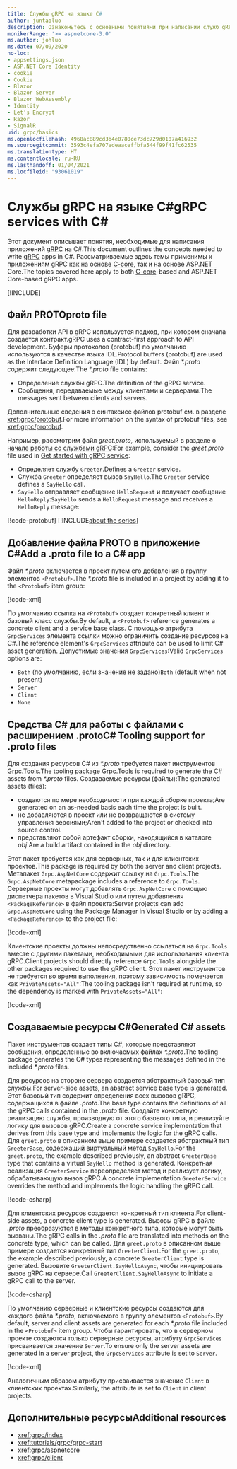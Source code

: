 ```yaml
---
title: Службы gRPC на языке C#
author: juntaoluo
description: Ознакомьтесь с основными понятиями при написании служб gRPC с помощью C#.
monikerRange: '>= aspnetcore-3.0'
ms.author: johluo
ms.date: 07/09/2020
no-loc:
- appsettings.json
- ASP.NET Core Identity
- cookie
- Cookie
- Blazor
- Blazor Server
- Blazor WebAssembly
- Identity
- Let's Encrypt
- Razor
- SignalR
uid: grpc/basics
ms.openlocfilehash: 4968ac889cd3b4e0780ce73dc729d0107a416932
ms.sourcegitcommit: 3593c4efa707edeaaceffbfa544f99f41fc62535
ms.translationtype: HT
ms.contentlocale: ru-RU
ms.lasthandoff: 01/04/2021
ms.locfileid: "93061019"
---
```

# <a name="grpc-services-with-c"></a><span data-ttu-id="f2dcf-103">Службы gRPC на языке C\#</span><span class="sxs-lookup"><span data-stu-id="f2dcf-103">gRPC services with C\#</span></span>

<span data-ttu-id="f2dcf-104">Этот документ описывает понятия, необходимые для написания приложений [gRPC](https://grpc.io/docs/guides/) на C#.</span><span class="sxs-lookup"><span data-stu-id="f2dcf-104">This document outlines the concepts needed to write [gRPC](https://grpc.io/docs/guides/) apps in C#.</span></span> <span data-ttu-id="f2dcf-105">Рассматриваемые здесь темы применимы к приложениям gRPC как на основе [C-core](https://grpc.io/blog/grpc-stacks), так и на основе ASP.NET Core.</span><span class="sxs-lookup"><span data-stu-id="f2dcf-105">The topics covered here apply to both [C-core](https://grpc.io/blog/grpc-stacks)-based and ASP.NET Core-based gRPC apps.</span></span>

[!INCLUDE[](~/includes/gRPCazure.md)]

## <a name="proto-file"></a><span data-ttu-id="f2dcf-106">Файл PROTO</span><span class="sxs-lookup"><span data-stu-id="f2dcf-106">proto file</span></span>

<span data-ttu-id="f2dcf-107">Для разработки API в gRPC используется подход, при котором сначала создается контракт.</span><span class="sxs-lookup"><span data-stu-id="f2dcf-107">gRPC uses a contract-first approach to API development.</span></span> <span data-ttu-id="f2dcf-108">Буферы протоколов (protobuf) по умолчанию используются в качестве языка IDL.</span><span class="sxs-lookup"><span data-stu-id="f2dcf-108">Protocol buffers (protobuf) are used as the Interface Definition Language (IDL) by default.</span></span> <span data-ttu-id="f2dcf-109">Файл *\*.proto* содержит следующее:</span><span class="sxs-lookup"><span data-stu-id="f2dcf-109">The *\*.proto* file contains:</span></span>

* <span data-ttu-id="f2dcf-110">Определение службы gRPC.</span><span class="sxs-lookup"><span data-stu-id="f2dcf-110">The definition of the gRPC service.</span></span>
* <span data-ttu-id="f2dcf-111">Сообщения, передаваемые между клиентами и серверами.</span><span class="sxs-lookup"><span data-stu-id="f2dcf-111">The messages sent between clients and servers.</span></span>

<span data-ttu-id="f2dcf-112">Дополнительные сведения о синтаксисе файлов protobuf см. в разделе <xref:grpc/protobuf>.</span><span class="sxs-lookup"><span data-stu-id="f2dcf-112">For more information on the syntax of protobuf files, see <xref:grpc/protobuf>.</span></span>

<span data-ttu-id="f2dcf-113">Например, рассмотрим файл *greet.proto*, используемый в разделе о [начале работы со службами gRPC](xref:tutorials/grpc/grpc-start):</span><span class="sxs-lookup"><span data-stu-id="f2dcf-113">For example, consider the *greet.proto* file used in [Get started with gRPC service](xref:tutorials/grpc/grpc-start):</span></span>

* <span data-ttu-id="f2dcf-114">Определяет службу `Greeter`.</span><span class="sxs-lookup"><span data-stu-id="f2dcf-114">Defines a `Greeter` service.</span></span>
* <span data-ttu-id="f2dcf-115">Служба `Greeter` определяет вызов `SayHello`.</span><span class="sxs-lookup"><span data-stu-id="f2dcf-115">The `Greeter` service defines a `SayHello` call.</span></span>
* <span data-ttu-id="f2dcf-116">`SayHello` отправляет сообщение `HelloRequest` и получает сообщение `HelloReply`:</span><span class="sxs-lookup"><span data-stu-id="f2dcf-116">`SayHello` sends a `HelloRequest` message and receives a `HelloReply` message:</span></span>

[!code-protobuf[](~/tutorials/grpc/grpc-start/sample/GrpcGreeter/Protos/greet.proto)]
[!INCLUDE[about the series](~/includes/code-comments-loc.md)]

## <a name="add-a-proto-file-to-a-c-app"></a><span data-ttu-id="f2dcf-117">Добавление файла PROTO в приложение C\#</span><span class="sxs-lookup"><span data-stu-id="f2dcf-117">Add a .proto file to a C\# app</span></span>

<span data-ttu-id="f2dcf-118">Файл *\*.proto* включается в проект путем его добавления в группу элементов `<Protobuf>`.</span><span class="sxs-lookup"><span data-stu-id="f2dcf-118">The *\*.proto* file is included in a project by adding it to the `<Protobuf>` item group:</span></span>

[!code-xml[](~/tutorials/grpc/grpc-start/sample/GrpcGreeter/GrpcGreeter.csproj?highlight=2&range=7-9)]

<span data-ttu-id="f2dcf-119">По умолчанию ссылка на `<Protobuf>` создает конкретный клиент и базовый класс службы.</span><span class="sxs-lookup"><span data-stu-id="f2dcf-119">By default, a `<Protobuf>` reference generates a concrete client and a service base class.</span></span> <span data-ttu-id="f2dcf-120">С помощью атрибута `GrpcServices` элемента ссылки можно ограничить создание ресурсов на C#.</span><span class="sxs-lookup"><span data-stu-id="f2dcf-120">The reference element's `GrpcServices` attribute can be used to limit C# asset generation.</span></span> <span data-ttu-id="f2dcf-121">Допустимые значения `GrpcServices`:</span><span class="sxs-lookup"><span data-stu-id="f2dcf-121">Valid `GrpcServices` options are:</span></span>

* <span data-ttu-id="f2dcf-122">`Both` (по умолчанию, если значение не задано)</span><span class="sxs-lookup"><span data-stu-id="f2dcf-122">`Both` (default when not present)</span></span>
* `Server`
* `Client`
* `None`

## <a name="c-tooling-support-for-proto-files"></a><span data-ttu-id="f2dcf-123">Средства C# для работы с файлами с расширением .proto</span><span class="sxs-lookup"><span data-stu-id="f2dcf-123">C# Tooling support for .proto files</span></span>

<span data-ttu-id="f2dcf-124">Для создания ресурсов C# из *\*.proto* требуется пакет инструментов [Grpc.Tools](https://www.nuget.org/packages/Grpc.Tools/).</span><span class="sxs-lookup"><span data-stu-id="f2dcf-124">The tooling package [Grpc.Tools](https://www.nuget.org/packages/Grpc.Tools/) is required to generate the C# assets from *\*.proto* files.</span></span> <span data-ttu-id="f2dcf-125">Создаваемые ресурсы (файлы):</span><span class="sxs-lookup"><span data-stu-id="f2dcf-125">The generated assets (files):</span></span>

* <span data-ttu-id="f2dcf-126">создаются по мере необходимости при каждой сборке проекта;</span><span class="sxs-lookup"><span data-stu-id="f2dcf-126">Are generated on an as-needed basis each time the project is built.</span></span>
* <span data-ttu-id="f2dcf-127">не добавляются в проект или не возвращаются в систему управления версиями;</span><span class="sxs-lookup"><span data-stu-id="f2dcf-127">Aren't added to the project or checked into source control.</span></span>
* <span data-ttu-id="f2dcf-128">представляют собой артефакт сборки, находящийся в каталоге *obj*.</span><span class="sxs-lookup"><span data-stu-id="f2dcf-128">Are a build artifact contained in the *obj* directory.</span></span>

<span data-ttu-id="f2dcf-129">Этот пакет требуется как для серверных, так и для клиентских проектов.</span><span class="sxs-lookup"><span data-stu-id="f2dcf-129">This package is required by both the server and client projects.</span></span> <span data-ttu-id="f2dcf-130">Метапакет `Grpc.AspNetCore` содержит ссылку на `Grpc.Tools`.</span><span class="sxs-lookup"><span data-stu-id="f2dcf-130">The `Grpc.AspNetCore` metapackage includes a reference to `Grpc.Tools`.</span></span> <span data-ttu-id="f2dcf-131">Серверные проекты могут добавлять `Grpc.AspNetCore` с помощью диспетчера пакетов в Visual Studio или путем добавления `<PackageReference>` в файл проекта:</span><span class="sxs-lookup"><span data-stu-id="f2dcf-131">Server projects can add `Grpc.AspNetCore` using the Package Manager in Visual Studio or by adding a `<PackageReference>` to the project file:</span></span>

[!code-xml[](~/tutorials/grpc/grpc-start/sample/GrpcGreeter/GrpcGreeter.csproj?highlight=1&range=12)]

<span data-ttu-id="f2dcf-132">Клиентские проекты должны непосредственно ссылаться на `Grpc.Tools` вместе с другими пакетами, необходимыми для использования клиента gRPC.</span><span class="sxs-lookup"><span data-stu-id="f2dcf-132">Client projects should directly reference `Grpc.Tools` alongside the other packages required to use the gRPC client.</span></span> <span data-ttu-id="f2dcf-133">Этот пакет инструментов не требуется во время выполнения, поэтому зависимость помечается как `PrivateAssets="All"`:</span><span class="sxs-lookup"><span data-stu-id="f2dcf-133">The tooling package isn't required at runtime, so the dependency is marked with `PrivateAssets="All"`:</span></span>

[!code-xml[](~/tutorials/grpc/grpc-start/sample/GrpcGreeterClient/GrpcGreeterClient.csproj?highlight=3&range=9-11)]

## <a name="generated-c-assets"></a><span data-ttu-id="f2dcf-134">Создаваемые ресурсы C#</span><span class="sxs-lookup"><span data-stu-id="f2dcf-134">Generated C# assets</span></span>

<span data-ttu-id="f2dcf-135">Пакет инструментов создает типы C#, которые представляют сообщения, определенные во включаемых файлах *\*.proto*.</span><span class="sxs-lookup"><span data-stu-id="f2dcf-135">The tooling package generates the C# types representing the messages defined in the included *\*.proto* files.</span></span>

<span data-ttu-id="f2dcf-136">Для ресурсов на стороне сервера создается абстрактный базовый тип службы.</span><span class="sxs-lookup"><span data-stu-id="f2dcf-136">For server-side assets, an abstract service base type is generated.</span></span> <span data-ttu-id="f2dcf-137">Этот базовый тип содержит определения всех вызовов gRPC, содержащихся в файле *.proto*.</span><span class="sxs-lookup"><span data-stu-id="f2dcf-137">The base type contains the definitions of all the gRPC calls contained in the *.proto* file.</span></span> <span data-ttu-id="f2dcf-138">Создайте конкретную реализацию службы, производную от этого базового типа, и реализуйте логику для вызовов gRPC.</span><span class="sxs-lookup"><span data-stu-id="f2dcf-138">Create a concrete service implementation that derives from this base type and implements the logic for the gRPC calls.</span></span> <span data-ttu-id="f2dcf-139">Для `greet.proto` в описанном выше примере создается абстрактный тип `GreeterBase`, содержащий виртуальный метод `SayHello`.</span><span class="sxs-lookup"><span data-stu-id="f2dcf-139">For the `greet.proto`, the example described previously, an abstract `GreeterBase` type that contains a virtual `SayHello` method is generated.</span></span> <span data-ttu-id="f2dcf-140">Конкретная реализация `GreeterService` переопределяет метод и реализует логику, обрабатывающую вызов gRPC.</span><span class="sxs-lookup"><span data-stu-id="f2dcf-140">A concrete implementation `GreeterService` overrides the method and implements the logic handling the gRPC call.</span></span>

[!code-csharp[](~/tutorials/grpc/grpc-start/sample/GrpcGreeter/Services/GreeterService.cs?name=snippet)]

<span data-ttu-id="f2dcf-141">Для клиентских ресурсов создается конкретный тип клиента.</span><span class="sxs-lookup"><span data-stu-id="f2dcf-141">For client-side assets, a concrete client type is generated.</span></span> <span data-ttu-id="f2dcf-142">Вызовы gRPC в файле *.proto* преобразуются в методы конкретного типа, которые могут быть вызваны.</span><span class="sxs-lookup"><span data-stu-id="f2dcf-142">The gRPC calls in the *.proto* file are translated into methods on the concrete type, which can be called.</span></span> <span data-ttu-id="f2dcf-143">Для `greet.proto` в описанном выше примере создается конкретный тип `GreeterClient`.</span><span class="sxs-lookup"><span data-stu-id="f2dcf-143">For the `greet.proto`, the example described previously, a concrete `GreeterClient` type is generated.</span></span> <span data-ttu-id="f2dcf-144">Вызовите `GreeterClient.SayHelloAsync`, чтобы инициировать вызов gRPC на сервере.</span><span class="sxs-lookup"><span data-stu-id="f2dcf-144">Call `GreeterClient.SayHelloAsync` to initiate a gRPC call to the server.</span></span>

[!code-csharp[](~/tutorials/grpc/grpc-start/sample/GrpcGreeterClient/Program.cs?name=snippet)]

<span data-ttu-id="f2dcf-145">По умолчанию серверные и клиентские ресурсы создаются для каждого файла *\*.proto*, включаемого в группу элементов `<Protobuf>`.</span><span class="sxs-lookup"><span data-stu-id="f2dcf-145">By default, server and client assets are generated for each *\*.proto* file included in the `<Protobuf>` item group.</span></span> <span data-ttu-id="f2dcf-146">Чтобы гарантировать, что в серверном проекте создаются только серверные ресурсы, атрибуту `GrpcServices` присваивается значение `Server`.</span><span class="sxs-lookup"><span data-stu-id="f2dcf-146">To ensure only the server assets are generated in a server project, the `GrpcServices` attribute is set to `Server`.</span></span>

[!code-xml[](~/tutorials/grpc/grpc-start/sample/GrpcGreeter/GrpcGreeter.csproj?highlight=2&range=7-9)]

<span data-ttu-id="f2dcf-147">Аналогичным образом атрибуту присваивается значение `Client` в клиентских проектах.</span><span class="sxs-lookup"><span data-stu-id="f2dcf-147">Similarly, the attribute is set to `Client` in client projects.</span></span>

## <a name="additional-resources"></a><span data-ttu-id="f2dcf-148">Дополнительные ресурсы</span><span class="sxs-lookup"><span data-stu-id="f2dcf-148">Additional resources</span></span>

* <xref:grpc/index>
* <xref:tutorials/grpc/grpc-start>
* <xref:grpc/aspnetcore>
* <xref:grpc/client>
